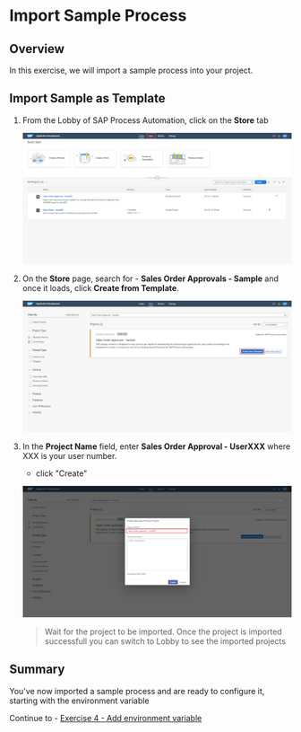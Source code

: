 # Import Sample Process
## Overview
In this exercise, we will import a sample process into your project.

## Import Sample as Template

1. From the Lobby of SAP Process Automation, click on the **Store** tab

    ![](images/ImportProject_31.jpg)

2. On the **Store** page, search for - **Sales Order Approvals - Sample** and once it loads, click **Create from Template**.

    ![](images/ImportProject_32.jpg)

3. In the **Project Name** field, enter **Sales Order Approval - UserXXX** where XXX is your user number.
    - click "Create"

    ![](images/ImportProject_33.jpg)

    > Wait for the project to be imported. Once the project is imported successfull you can switch to Lobby to see the imported projects

## Summary

You've now imported a sample process and are ready to configure it, starting with the environment variable

Continue to - [Exercise 4 - Add environment variable](../4_AddEnvironmentVariable/README.md)

